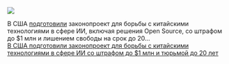 <!--2025-02-02 14:32:57-->
<div class="yb">
  <div class="rss smaller1 habr"><img src="https://habrastorage.org/getpro/habr/upload_files/90d/214/64f/90d21464fd61fac58e17764ee8a05d2d.jpg" /><p>В США <a href="https://x.com/opensauceAI/status/1885483639611531704" rel="noopener noreferrer nofollow">подготовили</a> законопроект для борьбы с китайскими технологиями в сфере ИИ, включая решения Open Source, со штрафом до $1 млн и лишением свободы на срок до 20... <br><a class="light" href="https://habr.com/ru/news/878794/?utm_source=habrahabr&utm_medium=rss&utm_campaign=878794">В США подготовили законопроект для борьбы с китайскими технологиями в сфере ИИ со штрафом до $1 млн и тюрьмой до 20 лет</a></div>
</div>
